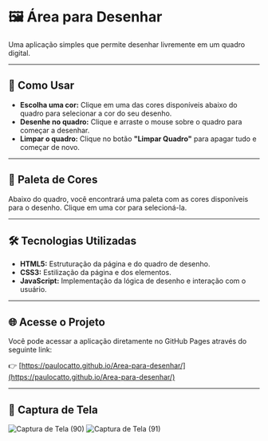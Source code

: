# 🖼️ Área para Desenhar

Uma aplicação simples que permite desenhar livremente em um quadro digital.

---

## 🚀 Como Usar

- **Escolha uma cor:** Clique em uma das cores disponíveis abaixo do quadro para selecionar a cor do seu desenho.
- **Desenhe no quadro:** Clique e arraste o mouse sobre o quadro para começar a desenhar.
- **Limpar o quadro:** Clique no botão **"Limpar Quadro"** para apagar tudo e começar de novo.

---

## 🎨 Paleta de Cores

Abaixo do quadro, você encontrará uma paleta com as cores disponíveis para o desenho. Clique em uma cor para selecioná-la.

---

## 🛠️ Tecnologias Utilizadas

- **HTML5:** Estruturação da página e do quadro de desenho.
- **CSS3:** Estilização da página e dos elementos.
- **JavaScript:** Implementação da lógica de desenho e interação com o usuário.

---

## 🌐 Acesse o Projeto

Você pode acessar a aplicação diretamente no GitHub Pages através do seguinte link:

👉 [https://paulocatto.github.io/Area-para-desenhar/](https://paulocatto.github.io/Area-para-desenhar/)

---

## 📸 Captura de Tela

![Captura de Tela (90)](https://user-images.githubusercontent.com/108766424/234957719-87b9152e-823b-4d79-9659-0dc2a11e3497.png)
![Captura de Tela (91)](https://user-images.githubusercontent.com/108766424/234957737-1b17190c-30a6-4966-93ad-51ea8b7708f8.png)
